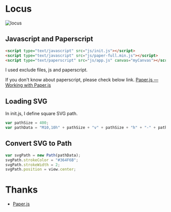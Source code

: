 # Locus

![locus](https://user-images.githubusercontent.com/1988660/27990421-b7d6b1f4-6491-11e7-80b0-dc5dabceb555.gif)

## Javascript and Paperscript

```html
<script type="text/javascript" src="js/init.js"></script>
<script type="text/javascript" src="js/paper-full.min.js"></script>
<script type="text/paperscript" src="js/app.js" canvas="myCanvas"></script>
```

I used exclude files, js and paperscript.

If you don't know about paperscript, please check below link.
[Paper.js — Working with Paper.js](http://paperjs.org/tutorials/getting-started/working-with-paper-js/)

## Loading SVG

In init.js, I define square SVG path.

```js
var pathSize = 400;
var pathData = "M10,10h" + pathSize + "v" + pathSize + "h" + "-" + pathSize + "z"
```

## Convert SVG to Path

```js
var svgPath = new Path(pathData);
svgPath.strokeColor = "#364F6B";
svgPath.strokeWidth = 2;
svgPath.position = view.center;
```




# Thanks

- [Paper.js](http://paperjs.org/)
